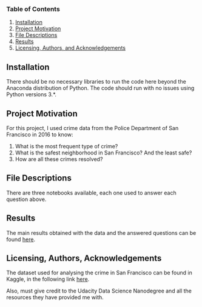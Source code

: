 ### Table of Contents

1. [Installation](#installation)
2. [Project Motivation](#motivation)
3. [File Descriptions](#files)
4. [Results](#results)
5. [Licensing, Authors, and Acknowledgements](#licensing)

## Installation <a name="installation"></a>

There should be no necessary libraries to run the code here beyond the Anaconda distribution of Python.  The code should run with no issues using Python versions 3.*.

## Project Motivation<a name="motivation"></a>

For this project, I used crime data from the Police Department of San Francisco in 2016 to know:

1. What is the most frequent type of crime?
2. What is the safest neighborhood in San Francisco? And the least safe?
2. How are all these crimes resolved?

## File Descriptions <a name="files"></a>

There are three notebooks available, each one used to answer each question above.

## Results<a name="results"></a>

The main results obtained with the data and the answered questions can be found [here](https://medium.com/@albertoserrano/three-insights-from-san-franciscos-crime-to-make-it-a-safer-city-a6e7be5fc4c8).

## Licensing, Authors, Acknowledgements<a name="licensing"></a>

The dataset used for analysing the crime in San Francisco can be found in Kaggle, in the following link [here](https://www.kaggle.com/roshansharma/sanfranciso-crime-dataset).

Also, must give credit to the Udacity Data Science Nanodegree and all the resources they have provided me with.
